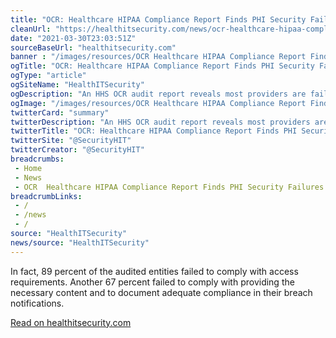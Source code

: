 ```yaml
--- 
title: "OCR: Healthcare HIPAA Compliance Report Finds PHI Security Failures"
cleanUrl: "https://healthitsecurity.com/news/ocr-healthcare-hipaa-compliance-report-finds-phi-security-failures"
date: "2021-03-30T23:03:51Z"
sourceBaseUrl: "healthitsecurity.com"
banner : "/images/resources/OCR Healthcare HIPAA Compliance Report Finds PHI Security Failures.jpg"
ogTitle: "OCR: Healthcare HIPAA Compliance Report Finds PHI Security Failures"
ogType: "article"
ogSiteName: "HealthITSecurity"
ogDescription: "An HHS OCR audit report reveals most providers are failing to comply with the HIPAA Right of Access rule, as well as the requirement to perform adequate, routine risk assessments and risk management."
ogImage: "/images/resources/OCR Healthcare HIPAA Compliance Report Finds PHI Security Failures.jpg"
twitterCard: "summary"
twitterDescription: "An HHS OCR audit report reveals most providers are failing to comply with the HIPAA Right of Access rule, as well as the requirement to perform adequate, routine risk assessments and risk management."
twitterTitle: "OCR: Healthcare HIPAA Compliance Report Finds PHI Security Failures"
twitterSite: "@SecurityHIT"
twitterCreator: "@SecurityHIT"
breadcrumbs:
 - Home
 - News
 - OCR  Healthcare HIPAA Compliance Report Finds PHI Security Failures
breadcrumbLinks:
 - / 
 - /news
 - / 
source: "HealthITSecurity"
news/source: "HealthITSecurity"
---
```

In fact, 89 percent of the audited entities failed to comply with access requirements. Another 67 percent failed to comply with providing the necessary content and to document adequate compliance in their breach notifications.  
  
[Read on healthitsecurity.com](https://healthitsecurity.com/news/ocr-healthcare-hipaa-compliance-report-finds-phi-security-failures)

